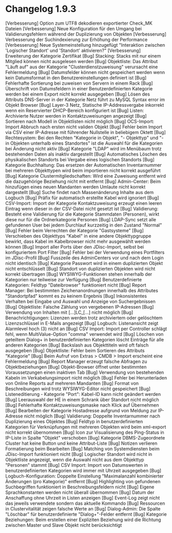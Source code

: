 # Changelog 1.9.3

[Verbesserung]  Option zum UTF8 dekodieren exportierter Check_MK Dateien
[Verbesserung]  Neue Konfiguration für den Umgang bei Validierungsfehlern während der Duplizierung von Objekten
[Verbesserung]  Verbesserung der Suchindexierung zur Erhöhung der Performance
[Verbesserung]  Neue Systemeinstellung hinzugefügt "Interaktion zwischen 'Logischer Standort' und 'Standort' aktivieren?"
[Verbesserung]  Erweiterung der Kategorie Zertifikat
[Bug]           Stacking: Stacks mit nur einem Mitglied können nicht ausgelesen werden
[Bug]           Objektliste: Das Attribut "Läuft auf" aus der Kategorie "Clusterdienstzuweisung" verursacht eine Fehlermeldung
[Bug]           Datumsfelder können nicht gespeichert werden wenn kein Datumsformat in den Benutzereinstellungen definiert ist
[Bug]           Fehlerhafte Sortierung bei zuweisen von Servern in einem Rack
[Bug]           Überschrift von Datumsfeldern in einer Benutzerdefinierten Kategorie werden bei einem Export nicht korrekt ausgegeben
[Bug]           Lösen des Attributs DNS-Server in der Kategorie Netz führt zu MySQL Syntax error im Objekt Browser
[Bug]           Layer-3 Netz, Statische IP-Addressvergabe inkorrekt wenn ein Reservierter DHCP-Bereich konfiguriert ist
[Bug]           Listen: Archivierte Nutzer werden in Kontaktzuweisungen angezeigt
[Bug]           Sortieren nach Modell in Objektlisten nicht möglich
[Bug]           OCS-Import: Import Abbruch nach ersten nicht validen Objekt
[Bug]           Fehler beim Import via CSV einer IP-Adresse mit führender Nullstelle in beliebigem Oktett
[Bug]           Rechtesystem: Bei den Rechten "Kategorie in Objekt", "- Objekttyp" und "- in Objekten unterhalb eines Standortes" ist die Auswahl für die Kategorien bei Änderung nicht aktiv
[Bug]           Kategorie "LDAP" wird im Menübaum trotz bestehenden Daten als inaktiv dargestellt
[Bug]           Automatisches Löschen des physikalischen Standorts bei Vergabe eines logischen Standorts
[Bug]           Kategorie Buchhaltung: Das ersetzen der Automatischen Inventarnummer bei mehreren Objekttypen wird beim importieren nicht korrekt ausgeführt
[Bug]           Kategorie Clustermitgliedschaften: Wird eine Zuweisung entfernt wird die dazugehörige Beziehung nicht mit entfernt
[Bug]           Admin-Center: Beim hinzufügen eines neuen Mandanten werden Umlaute nicht korrekt dargestellt
[Bug]           Suche findet nach Massenänderung Inhalte aus dem Logbuch
[Bug]           Präfix für automatisch erstellte Kabel wird ignoriert
[Bug]           CSV-Import: Import der Kategorie Kontaktzuweisung erzeugt einen leeren Eintrag wenn dieser in der CSV-Datei nicht gesetzt ist
[Bug]           Validierung: Besteht eine Validierung für die Kategorie Stammdaten (Personen), wirkt diese nur für die Ordnerkategorie Personen
[Bug]           LDAP-Sync setzt alle gefundenen User bei jedem Durchlauf kurzzeitig in den Zustand "Normal"
[Bug]           Fehler beim Verrechten der Kategorie "Gastsysteme"
[Bug]           Verschieben des Objekttyps "Kabel" in eine andere Objekttypgruppe bewirkt, dass Kabel im Kabelbrowser nicht mehr ausgewählt werden können
[Bug]           Import aller Ports über den JDisc-Import, selbst bei konfiguriertem Port Filter
[Bug]           Fehler bei der Verwendung eines Portfilters im JDisc-Profil
[Bug]           Fusszeile des AdminCenters vor und nach dem Login nicht identisch
[Bug]           Kategorie Passwort wird in einem duplizierten Objekt nicht entschlüsselt
[Bug]           Standort von duplizierten Objekten wird nicht korrekt übertragen
[Bug]           WYSIWYG-Funktionen stehen innerhalb der Kategorien nur teilweise zur Verfügung
[Bug]           Benutzerdefinierte Kategorien: Feldtyp "Dateibrowser" funktioniert nicht
[Bug]           Report Manager: Bei bestimmten Zeichenanordnungen innerhalb des Attributes "Standortpfad" kommt es zu keinem Ergebnis
[Bug]           Inkonsistentes Verhalten bei Eingabe und Auswahl und Anzeige von Suchergebnissen
[Bug]           Objektliste: Falsche Zählung von vergebenen IP-Adressen
[Bug]           Verwendung von Inhalten mit [...]LC_[...] nicht möglich
[Bug]           Benachrichtigungen: Lizenzen werden trotz archiviertem oder gelöschtem Lizenzschlüssel in E-Mails angezeigt
[Bug]           Logbuch: Listenansicht zeigt Alarmlevel hoch (3) nicht an
[Bug]           CSV Import: Import per Controller schlägt fehl, wenn MultiValue-Option "comma" verwendet wird
[Bug]           Löschen von geteiltem Dialog+ in benutzerdefinierten Kategorien löscht Einträge für alle anderen Kategorien
[Bug]           Backslash aus Objekttiteln wird oft falsch ausgegeben
[Bug]           Objektliste: Fehler beim Sortieren des Attributs "Kategorie"
[Bug]           Beim Aufruf von Extras > CMDB > Import erscheint eine Fehlermeldung
[Bug]           Report Manager erzeugt falsche Abfragen zu Objektbeziehungen
[Bug]           Objekt-Browser öffnet unter bestimmten Voraussetzungen einen inaktiven Tab
[Bug]           Verwendung von bestehenden Kabeln im Verkabelungsimport nicht möglich
[Bug]           Fehler bei Herunterladen von Online Reports auf mehreren Mandanten
[Bug]           Format von Beschreibungen wird trotz WYSIWYG-Editor nicht gespeichert
[Bug]           Listeneditierung - Kategorie "Port": Kabel-ID kann nicht geändert werden
[Bug]           Leerauswahl der HE in einem Schrank über Standort nicht möglich
[Bug]           Fehlerhafte Kontaktzuweisungsmaske nach Klick auf Übernehmen
[Bug]           Bearbeiten der Kategorie Hostadresse aufgrund von Meldung zur IP-Adresse nicht möglich
[Bug]           Validierung: Doppelte Inventarnummer nach Duplizierung eines Objektes
[Bug]           Feldtyp in benutzerdefinierten Kategorien für Verknüpfungen mit mehreren Objekten wird beim xml-export nicht korrekt übernommen
[Bug]           Icon zur Visualisierung des Ping-Status in IP-Liste in Spalte "Objekt" verschoben
[Bug]           Kategorie DBMS-Zugeordnete Cluster hat keine Button und keine Attribut-Liste
[Bug]           Notizen verlieren Formatierung beim Bearbeiten
[Bug]           Matching von Systemdiensten beim JDisc-Import funktioniert nicht
[Bug]           Logischer Standort wird nicht in Objektliste angezeigt, wenn die Auswahl nicht aus dem Objekttyp "Personen" stammt
[Bug]           CSV Import: Import von Datumswerten in benutzerdefinierten Kategorien wird immer mit Uhrzeit ausgegeben
[Bug]           Logbuch-Konfiguration: Doppelte Einstellung "Maximalanzahl kombinierter Änderungen (pro Kategorie)" entfernt
[Bug]           Highlighting von gefundenen Suchbegriffen funktioniert in Beschreibungsfeldern nicht
[Bug]           Eigene Sprachkonstanten werden nicht überall übernommen
[Bug]           Datum der Anschaffung ohne Uhrzeit in Listen anzeigen
[Bug]           Event-Log zeigt nicht das jeweils verwendete sondern das aktuelle Kommando
[Bug]           Ressourcen in Clustervitalität zeigen falsche Werte an
[Bug]           Dialog-Admin: Die Spalte "Löschbar" für benutzerdefinierte "Dialog+"-Felder entfernt
[Bug]           Kategorie Beziehungen: Beim erstellen einer Expliziten Beziehung wird die Richtung zwischen Master und Slave Objekt nicht berücksichtigt